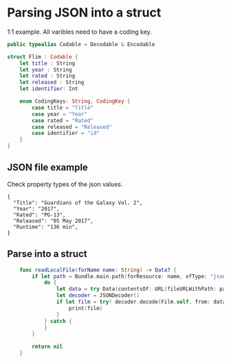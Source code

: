 # Parsing JSON into a struct

1:1 example. All varibles need to have a coding key.

```swift
public typealias Codable = Decodable & Encodable
```

```swift
struct Flim : Codable {
	let title : String
	let year : String
	let rated : String
	let released : String
	let identifier: Int

	enum CodingKeys: String, CodingKey {
		case title = "Title"
		case year = "Year"
		case rated = "Rated"
		case released = "Released"
		case identifier = "id"
	}
}
```

## JSON file example

Check property types of the json values.

```
{
  "Title": "Guardians of the Galaxy Vol. 2",
  "Year": "2017",
  "Rated": "PG-13",
  "Released": "05 May 2017",
  "Runtime": "136 min",
}
```

## Parse into a struct

```swift
	func readLocalFile(forName name: String) -> Data? {
		if let path = Bundle.main.path(forResource: name, ofType: "json") {
			do {
				let data = try Data(contentsOf: URL(fileURLWithPath: path), options: .mappedIfSafe)
				let decoder = JSONDecoder()
				if let film = try? decoder.decode(Film.self, from: data) {
					print(film)
				}
			} catch {
			}
		}
		
		return nil
	}
```

